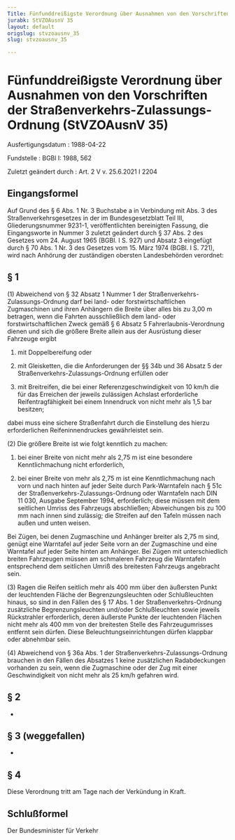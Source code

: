 ```yaml
---
Title: Fünfunddreißigste Verordnung über Ausnahmen von den Vorschriften der Straßenverkehrs-Zulassungs-Ordnung
jurabk: StVZOAusnV 35
layout: default
origslug: stvzoausnv_35
slug: stvzoausnv_35

---
```


# Fünfunddreißigste Verordnung über Ausnahmen von den Vorschriften der Straßenverkehrs-Zulassungs-Ordnung (StVZOAusnV 35)

Ausfertigungsdatum
:   1988-04-22

Fundstelle
:   BGBl I: 1988, 562

Zuletzt geändert durch
:   Art. 2 V v. 25.6.2021 I 2204


## Eingangsformel

Auf Grund des § 6 Abs. 1 Nr. 3 Buchstabe a in Verbindung mit Abs. 3 des Straßenverkehrsgesetzes in der im Bundesgesetzblatt Teil III, Gliederungsnummer 9231-1, veröffentlichten bereinigten Fassung, die Eingangsworte in Nummer 3 zuletzt geändert durch § 37 Abs. 2 des Gesetzes vom 24. August 1965 (BGBl. I S. 927) und Absatz 3 eingefügt durch § 70 Abs. 1 Nr. 3 des Gesetzes vom 15. März 1974 (BGBl. I S. 721), wird nach Anhörung der zuständigen obersten Landesbehörden verordnet:


## § 1

(1) Abweichend von § 32 Absatz 1 Nummer 1 der Straßenverkehrs-Zulassungs-Ordnung darf bei land- oder forstwirtschaftlichen Zugmaschinen und ihren Anhängern die Breite über alles bis zu 3,00 m betragen, wenn die Fahrten ausschließlich dem land- oder forstwirtschaftlichen Zweck gemäß § 6 Absatz 5 Fahrerlaubnis-Verordnung dienen und sich die größere Breite allein aus der Ausrüstung dieser Fahrzeuge ergibt

1.  mit Doppelbereifung oder


2.  mit Gleisketten, die die Anforderungen der §§ 34b und 36 Absatz 5 der Straßenverkehrs-Zulassungs-Ordnung erfüllen oder


3.  mit Breitreifen, die bei einer Referenzgeschwindigkeit von 10 km/h die für das Erreichen der jeweils zulässigen Achslast erforderliche Reifentragfähigkeit bei einem Innendruck von nicht mehr als 1,5 bar besitzen;



dabei muss eine sichere Straßenfahrt durch die Einstellung des hierzu erforderlichen Reifeninnendruckes gewährleistet sein.

(2) Die größere Breite ist wie folgt kenntlich zu machen:

1.  bei einer Breite von nicht mehr als 2,75 m ist eine besondere Kenntlichmachung nicht erforderlich,


2.  bei einer Breite von mehr als 2,75 m ist eine Kenntlichmachung nach vorn und nach hinten auf jeder Seite durch Park-Warntafeln nach § 51c der Straßenverkehrs-Zulassungs-Ordnung oder Warntafeln nach DIN 11 030, Ausgabe September 1994, erforderlich; diese müssen mit dem seitlichen Umriss des Fahrzeugs abschließen; Abweichungen bis zu 100 mm nach innen sind zulässig; die Streifen auf den Tafeln müssen nach außen und unten weisen.



Bei Zügen, bei denen Zugmaschine und Anhänger breiter als 2,75 m sind, genügt eine Warntafel auf jeder Seite vorn an der Zugmaschine und eine Warntafel auf jeder Seite hinten am Anhänger. Bei Zügen mit unterschiedlich breiten Fahrzeugen müssen am schmaleren Fahrzeug die Warntafeln entsprechend dem seitlichen Umriß des breitesten Fahrzeugs angebracht sein.

(3) Ragen die Reifen seitlich mehr als 400 mm über den äußersten Punkt der leuchtenden Fläche der Begrenzungsleuchten oder Schlußleuchten hinaus, so sind in den Fällen des § 17 Abs. 1 der Straßenverkehrs-Ordnung zusätzliche Begrenzungsleuchten und/oder Schlußleuchten sowie jeweils Rückstrahler erforderlich, deren äußerste Punkte der leuchtenden Flächen nicht mehr als 400 mm von der breitesten Stelle des Fahrzeugumrisses entfernt sein dürfen. Diese Beleuchtungseinrichtungen dürfen klappbar oder abnehmbar sein.

(4) Abweichend von § 36a Abs. 1 der Straßenverkehrs-Zulassungs-Ordnung brauchen in den Fällen des Absatzes 1 keine zusätzlichen Radabdeckungen vorhanden zu sein, wenn die Zugmaschine oder der Zug mit einer Geschwindigkeit von nicht mehr als 25 km/h gefahren wird.


## § 2

-


## § 3 (weggefallen)

-


## § 4

Diese Verordnung tritt am Tage nach der Verkündung in Kraft.


## Schlußformel

Der Bundesminister für Verkehr

